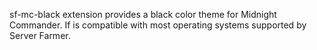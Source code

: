 sf-mc-black extension provides a black color theme for Midnight Commander.
If is compatible with most operating systems supported by Server Farmer.
